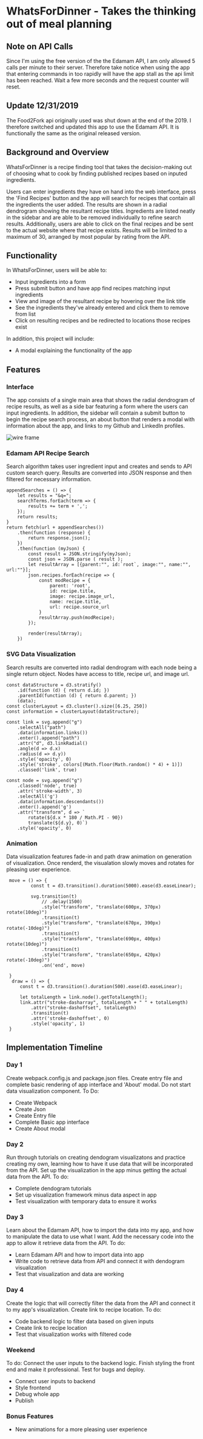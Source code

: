# WhatsForDinner - Takes the thinking out of meal planning

## Note on API Calls
Since I'm using the free version of the the Edamam API, I am only allowed 5 calls per minute to their server. Therefore take notice when using the app that entering commands in too rapidly will have the app stall as the api limit has been reached. Wait a few more seconds and the request counter will reset.

## Update 12/31/2019
The Food2Fork api originally used was shut down at the end of the 2019. I therefore switched and updated this app to use the Edamam API. It is functionally the same as the original released version.

## Background and Overview
WhatsForDinner is a recipe finding tool that takes the decision-making out of choosing what to cook by finding published recipes based on inputed ingredients.

Users can enter ingredients they have on hand into the web interface, press the 'Find Recipes' button and the app will search for recipes that contain all the ingredients the user added. The results are shown in a radial dendrogram showing the resultant recipe titles. Ingredients are listed neatly in the sidebar and are able to be removed individually to refine search results. Additionally, users are able to click on the final recipes and be sent to the actual website where that recipe exists. Results will be limited to a maximum of 30, arranged by most popular by rating from the API.

## Functionality
In WhatsForDinner, users will be able to:
  * Input ingredients into a form
  * Press submit button and have app find recipes matching input ingredients
  * View and image of the resultant recipe by hovering over the link title
  * See the ingredients they've already entered and click them to remove from list
  * Click on resulting recipes and be redirected to locations those recipes exist
  
In addition, this project will include:
  * A modal explaining the functionality of the app
  
## Features

### Interface
The app consists of a single main area that shows the radial dendrogram of recipe results, as well as a side bar featuring a form where the users can input ingredients. In addition, the sidebar will contain a submit button to begin the recipe search process, an about button that renders a modal with information about the app, and links to my Github and LinkedIn profiles.

![wire frame](https://github.com/parfittchris/WhatsForDinner/blob/master/Images/SiteSnapshot.png)

### Edamam API Recipe Search
Search algorithm takes user ingredient input and creates and sends to API custom search query. Results are converted into JSON response and then filtered for necessary information.


    appendSearches = () => {
        let results = "&q=";
        searchTerms.forEach(term => {
            results += term + ',';
        });
        return results;
    }
    return fetch(url + appendSearches())
        .then(function (response) {
            return response.json();
        })
        .then(function (myJson) {
            const result = JSON.stringify(myJson);
            const json = JSON.parse ( result );
            let resultArray = [{parent:"", id:`root`, image:"", name:"", url:""}];
            json.recipes.forEach(recipe => {
                const modRecipe = {
                    parent: 'root',
                    id: recipe.title,
                    image: recipe.image_url,
                    name: recipe.title,
                    url: recipe.source_url
                }
                resultArray.push(modRecipe);
            });

            render(resultArray);
        })
 
### SVG Data Visualization
Search results are converted into radial dendrogram with each node being a single return object. Nodes have access to   title, recipe url, and image url.
 
    const dataStructure = d3.stratify()
        .id(function (d) { return d.id; })
        .parentId(function (d) { return d.parent; })
        (data);
    const clusterLayout = d3.cluster().size([6.25, 250])
    const information = clusterLayout(dataStructure);

    const link = svg.append("g")
        .selectAll("path")
        .data(information.links())
        .enter().append("path")
        .attr("d", d3.linkRadial()
        .angle(d => d.x)
        .radius(d => d.y))
        .style('opacity', 0)
        .style('stroke', colors[(Math.floor(Math.random() * 4) + 1)])
        .classed('link', true)
    
    const node = svg.append("g")
        .classed('node', true)
        .attr('stroke-width', 3)
        .selectAll('g')
        .data(information.descendants())
        .enter().append('g')
        .attr("transform", d => `
            rotate(${d.x * 180 / Math.PI - 90})
            translate(${d.y}, 0)`)
        .style('opacity', 0)
        
### Animation
Data visualization features fade-in and path draw animation on generation of visualization. Once renderd, the visualation slowly moves and rotates for pleasing user experience. 

     move = () => {
             const t = d3.transition().duration(5000).ease(d3.easeLinear);

             svg.transition(t)
                 // .delay(1500)
                 .style("transform", "translate(600px, 370px) rotate(10deg)")
                 .transition(t)
                 .style("transform", "translate(670px, 390px) rotate(-10deg)")
                 .transition(t)
                 .style("transform", "translate(690px, 400px) rotate(10deg)")
                 .transition(t)
                 .style("transform", "translate(650px, 420px) rotate(-10deg)")
                 .on('end', move)

     }
      draw = () => {
         const t = d3.transition().duration(500).ease(d3.easeLinear);

         let totalLength = link.node().getTotalLength();
         link.attr("stroke-dasharray", totalLength + " " + totalLength)
             .attr("stroke-dashoffset", totalLength)
             .transition(t)
             .attr('stroke-dashoffset', 0)
             .style('opacity', 1)
     }
  
## Implementation Timeline
### Day 1
Create webpack.config.js and package.json files. Create entry file and complete basic rendering of app interface and 'About' modal. Do not start data visualization component.
To Do:
  * Create Webpack
  * Create Json
  * Create Entry file
  * Complete Basic app interface
  * Create About modal

### Day 2
Run through tutorials on creating dendogram visualizatons and practice creating my own, learning how to have it use data that will be incorporated from the API. Set up the visualization in the app minus getting the actual data from the API.
To do:
  * Complete dendogram tutorials
  * Set up visualization framework minus data aspect in app
  * Test visualization with temporary data to ensure it works
  
### Day 3
Learn about the Edamam API, how to import the data into my app, and how to manipulate the data to use what I want. Add the necessary code into the app to allow it retrieve data from the API.
To do:
  * Learn Edamam API and how to import data into app
  * Write code to retrieve data from API and connect it with dendogram visualization
  * Test that visualization and data are working

### Day 4
Create the logic that will correctly filter the data from the API and connect it to my app's visualization. Create link to recipe location.
To do:
  * Code backend logic to filter data based on given inputs
  * Create link to recipe location
  * Test that visualization works with filtered code

### Weekend 
To do:
Connect the user inputs to the backend logic. Finish styling the front end and make it professional. Test for bugs and deploy.
  * Connect user inputs to backend
  * Style frontend
  * Debug whole app
  * Publish
  
### Bonus Features
- New animations for a  more pleasing user experience
